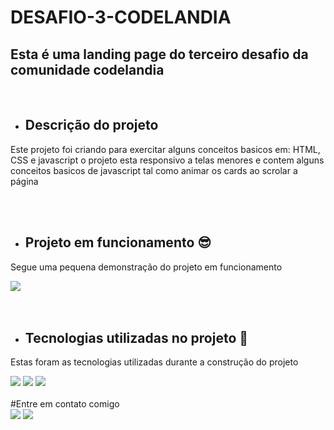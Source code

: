 # DESAFIO-3-CODELANDIA

## Esta é uma landing page do terceiro desafio da comunidade codelandia 
<br>

- <h2 align="left">Descrição do projeto</h2>

<p align="left">Este projeto foi criando para exercitar alguns conceitos basicos em: HTML, CSS  e javascript
o projeto  esta responsivo a telas menores e contem alguns conceitos basicos de javascript tal como animar os cards ao scrolar a página 
 </p>
<br>
<br>

- <h2 align="left">Projeto em funcionamento 😎</h2>

<p align="left">Segue uma pequena demonstração do projeto em funcionamento</p>

  <div align="left">
  <img src="https://github.com/Lucas8901/DESAFIO-2---CODELANDIA/blob/main/gif/bandicam%202022-08-24%2017-36-41-252.gif"/>
  </div>


<br>
<br>

- <h2 align="left"> Tecnologias utilizadas no projeto 🤯</h2>

<p align="left">Estas foram as tecnologias utilizadas durante a construção do projeto</p>

<div align="left">
  <img src="https://img.shields.io/badge/HTML5-E34F26?style=for-the-badge&logo=html5&logoColor=white"/>
  <img src="https://img.shields.io/badge/CSS3-1572B6?style=for-the-badge&logo=css3&logoColor=white"/>
  <img src="https://img.shields.io/badge/JavaScript-F7DF1E?style=for-the-badge&logo=javascript&logoColor=black"/>
</div>
<br>
#Entre em contato comigo 
<div align="left">
<img src ="https://github.com/Lucas8901/GitHub-100000?style=for-the-badge&logo=github&logoColor=white"/>
<img src ="https://img.shields.io/badge/LinkedIn-0077B5?style=for-the-badge&logo=linkedin&logoColor=white"/>
</div>

